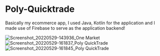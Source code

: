 # Poly-Quicktrade

Basically my ecommerce app, I used Java, Kotlin for the application and I made use of Firebase to serve as the application backend!

![Screenshot_20220529-143936_One Market](https://user-images.githubusercontent.com/38522920/170885694-2f47c38d-b08e-4a73-828a-37655071971b.jpg)
![Screenshot_20220529-161837_Poly QuickTrade](https://user-images.githubusercontent.com/38522920/170885698-2ad0be20-37ab-49c3-a69c-5568c8c7faea.jpg)
![Screenshot_20220529-161845_Poly QuickTrade](https://user-images.githubusercontent.com/38522920/170885700-f394b2a5-e761-4d7b-bf44-248a4eb0f4bd.jpg)
